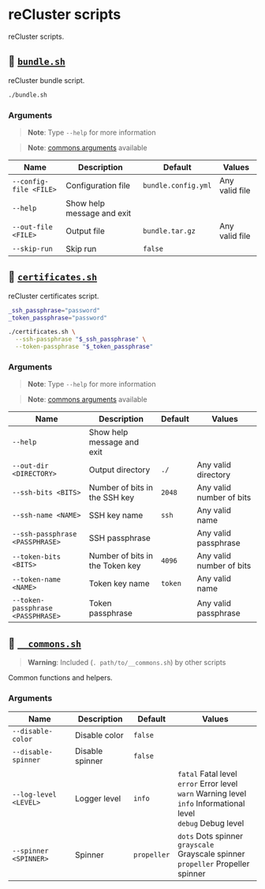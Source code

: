 <!-- markdownlint-disable MD024 -->
<!-- markdownlint-disable MD033 -->

# reCluster scripts

reCluster scripts.

## :bookmark_tabs: [`bundle.sh`](./bundle.sh)

reCluster bundle script.

```sh
./bundle.sh
```

### Arguments

> **Note**: Type `--help` for more information

> **Note**: [commons arguments](#arguments-2) available

| **Name**               | **Description**            | **Default**         | **Values**     |
| ---------------------- | -------------------------- | ------------------- | -------------- |
| `--config-file <FILE>` | Configuration file         | `bundle.config.yml` | Any valid file |
| `--help`               | Show help message and exit |
| `--out-file <FILE>`    | Output file                | `bundle.tar.gz`     | Any valid file |
| `--skip-run`           | Skip run                   | `false`             |

## :bookmark_tabs: [`certificates.sh`](./certificates.sh)

reCluster certificates script.

```sh
_ssh_passphrase="password"
_token_passphrase="password"

./certificates.sh \
  --ssh-passphrase "$_ssh_passphrase" \
  --token-passphrase "$_token_passphrase"
```

### Arguments

> **Note**: Type `--help` for more information

> **Note**: [commons arguments](#arguments-2) available

| **Name**                          | **Description**                 | **Default** | **Values**               |
| --------------------------------- | ------------------------------- | ----------- | ------------------------ |
| `--help`                          | Show help message and exit      |
| `--out-dir <DIRECTORY>`           | Output directory                | `./`        | Any valid directory      |
| `--ssh-bits <BITS>`               | Number of bits in the SSH key   | `2048`      | Any valid number of bits |
| `--ssh-name <NAME>`               | SSH key name                    | `ssh`       | Any valid name           |
| `--ssh-passphrase <PASSPHRASE>`   | SSH passphrase                  |             | Any valid passphrase     |
| `--token-bits <BITS>`             | Number of bits in the Token key | `4096`      | Any valid number of bits |
| `--token-name <NAME>`             | Token key name                  | `token`     | Any valid name           |
| `--token-passphrase <PASSPHRASE>` | Token passphrase                |             | Any valid passphrase     |

## :bookmark_tabs: [`__commons.sh`](./__commons.sh)

> **Warning**: Included (`. path/to/__commons.sh`) by other scripts

Common functions and helpers.

### Arguments

| **Name**              | **Description** | **Default** | **Values**                                                                                                                          |
| --------------------- | --------------- | ----------- | ----------------------------------------------------------------------------------------------------------------------------------- |
| `--disable-color`     | Disable color   | `false`     |
| `--disable-spinner`   | Disable spinner | `false`     |
| `--log-level <LEVEL>` | Logger level    | `info`      | `fatal` Fatal level <br/> `error` Error level <br/> `warn` Warning level <br/> `info` Informational level <br/> `debug` Debug level |
| `--spinner <SPINNER>` | Spinner         | `propeller` | `dots` Dots spinner <br/> `grayscale` Grayscale spinner <br/> `propeller` Propeller spinner                                         |
